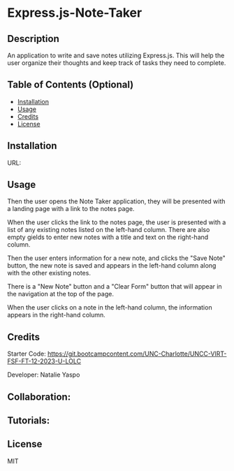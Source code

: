 # Express.js-Note-Taker

## Description

An application to write and save notes utilizing Express.js.
This will help the user organize their thoughts and keep track of tasks they need to complete.

## Table of Contents (Optional)

- [Installation](#installation)
- [Usage](#usage)
- [Credits](#credits)
- [License](#license)

## Installation

URL: 

## Usage

Then the user opens the Note Taker application, they will be presented with a landing page with a link to the notes page.

When the user clicks the link to the notes page, the user is presented with a list of any existing notes listed on the left-hand column.  There are also empty gields to enter new notes with a title and text on the right-hand column.

Then the user enters information for a new note, and clicks the "Save Note" button, the new note is saved and appears in the left-hand column along with the other existing notes.

There is a "New Note" button and a "Clear Form" button that will appear in the navigation at the top of the page.

When the user clicks on a note in the left-hand column, the information appears in the right-hand column.

## Credits

Starter Code: https://git.bootcampcontent.com/UNC-Charlotte/UNCC-VIRT-FSF-FT-12-2023-U-LOLC 

Developer: Natalie Yaspo

Collaboration:
- 

Tutorials:
- 

## License

MIT